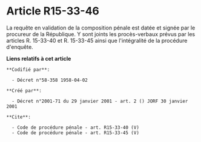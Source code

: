 # Article R15-33-46

La requête en validation de la composition pénale est datée et signée par le procureur de la République. Y sont joints les
procès-verbaux prévus par les articles R. 15-33-40 et R. 15-33-45 ainsi que l'intégralité de la procédure d'enquête.

**Liens relatifs à cet article**

	**Codifié par**:

	  - Décret n°58-358 1958-04-02

	**Créé par**:

	  - Décret n°2001-71 du 29 janvier 2001 - art. 2 () JORF 30 janvier 2001

	**Cite**:

	  - Code de procédure pénale - art. R15-33-40 (V)
	  - Code de procédure pénale - art. R15-33-45 (V)
